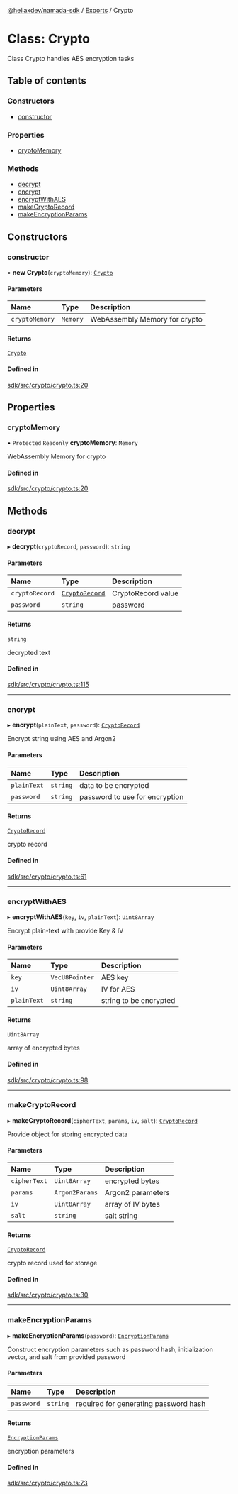 [@heliaxdev/namada-sdk](../README.md) / [Exports](../modules.md) / Crypto

# Class: Crypto

Class Crypto handles AES encryption tasks

## Table of contents

### Constructors

- [constructor](Crypto.md#constructor)

### Properties

- [cryptoMemory](Crypto.md#cryptomemory)

### Methods

- [decrypt](Crypto.md#decrypt)
- [encrypt](Crypto.md#encrypt)
- [encryptWithAES](Crypto.md#encryptwithaes)
- [makeCryptoRecord](Crypto.md#makecryptorecord)
- [makeEncryptionParams](Crypto.md#makeencryptionparams)

## Constructors

### constructor

• **new Crypto**(`cryptoMemory`): [`Crypto`](Crypto.md)

#### Parameters

| Name | Type | Description |
| :------ | :------ | :------ |
| `cryptoMemory` | `Memory` | WebAssembly Memory for crypto |

#### Returns

[`Crypto`](Crypto.md)

#### Defined in

[sdk/src/crypto/crypto.ts:20](https://github.com/anoma/namada-interface/blob/274de167f98eee0c6109fe1c209a8a1e3e9d3690/packages/sdk/src/crypto/crypto.ts#L20)

## Properties

### cryptoMemory

• `Protected` `Readonly` **cryptoMemory**: `Memory`

WebAssembly Memory for crypto

#### Defined in

[sdk/src/crypto/crypto.ts:20](https://github.com/anoma/namada-interface/blob/274de167f98eee0c6109fe1c209a8a1e3e9d3690/packages/sdk/src/crypto/crypto.ts#L20)

## Methods

### decrypt

▸ **decrypt**(`cryptoRecord`, `password`): `string`

#### Parameters

| Name | Type | Description |
| :------ | :------ | :------ |
| `cryptoRecord` | [`CryptoRecord`](../modules.md#cryptorecord) | CryptoRecord value |
| `password` | `string` | password |

#### Returns

`string`

decrypted text

#### Defined in

[sdk/src/crypto/crypto.ts:115](https://github.com/anoma/namada-interface/blob/274de167f98eee0c6109fe1c209a8a1e3e9d3690/packages/sdk/src/crypto/crypto.ts#L115)

___

### encrypt

▸ **encrypt**(`plainText`, `password`): [`CryptoRecord`](../modules.md#cryptorecord)

Encrypt string using AES and Argon2

#### Parameters

| Name | Type | Description |
| :------ | :------ | :------ |
| `plainText` | `string` | data to be encrypted |
| `password` | `string` | password to use for encryption |

#### Returns

[`CryptoRecord`](../modules.md#cryptorecord)

crypto record

#### Defined in

[sdk/src/crypto/crypto.ts:61](https://github.com/anoma/namada-interface/blob/274de167f98eee0c6109fe1c209a8a1e3e9d3690/packages/sdk/src/crypto/crypto.ts#L61)

___

### encryptWithAES

▸ **encryptWithAES**(`key`, `iv`, `plainText`): `Uint8Array`

Encrypt plain-text with provide Key & IV

#### Parameters

| Name | Type | Description |
| :------ | :------ | :------ |
| `key` | `VecU8Pointer` | AES key |
| `iv` | `Uint8Array` | IV for AES |
| `plainText` | `string` | string to be encrypted |

#### Returns

`Uint8Array`

array of encrypted bytes

#### Defined in

[sdk/src/crypto/crypto.ts:98](https://github.com/anoma/namada-interface/blob/274de167f98eee0c6109fe1c209a8a1e3e9d3690/packages/sdk/src/crypto/crypto.ts#L98)

___

### makeCryptoRecord

▸ **makeCryptoRecord**(`cipherText`, `params`, `iv`, `salt`): [`CryptoRecord`](../modules.md#cryptorecord)

Provide object for storing encrypted data

#### Parameters

| Name | Type | Description |
| :------ | :------ | :------ |
| `cipherText` | `Uint8Array` | encrypted bytes |
| `params` | `Argon2Params` | Argon2 parameters |
| `iv` | `Uint8Array` | array of IV bytes |
| `salt` | `string` | salt string |

#### Returns

[`CryptoRecord`](../modules.md#cryptorecord)

crypto record used for storage

#### Defined in

[sdk/src/crypto/crypto.ts:30](https://github.com/anoma/namada-interface/blob/274de167f98eee0c6109fe1c209a8a1e3e9d3690/packages/sdk/src/crypto/crypto.ts#L30)

___

### makeEncryptionParams

▸ **makeEncryptionParams**(`password`): [`EncryptionParams`](../modules.md#encryptionparams)

Construct encryption parameters such as password hash,
initialization vector, and salt from provided password

#### Parameters

| Name | Type | Description |
| :------ | :------ | :------ |
| `password` | `string` | required for generating password hash |

#### Returns

[`EncryptionParams`](../modules.md#encryptionparams)

encryption parameters

#### Defined in

[sdk/src/crypto/crypto.ts:73](https://github.com/anoma/namada-interface/blob/274de167f98eee0c6109fe1c209a8a1e3e9d3690/packages/sdk/src/crypto/crypto.ts#L73)
